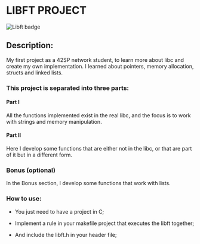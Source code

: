 # LIBFT PROJECT

![Libft badge](https://github.com/CoelhoEduardo/libft/assets/76714413/4cc5ccdf-8fa2-48d8-8749-6f83a4fc53f9)

## Description:

My first project as a 42SP network student, to learn more about libc and create my own implementation.
I learned about pointers, memory allocation, structs and linked lists.

### This project is separated into three parts: 

#### Part I 
All the functions implemented exist in the real libc, and the focus is to work with strings and memory manipulation.

#### Part II
Here I develop some functions that are either not in the libc, or that are part of it but in a different form.

### Bonus (optional)

In the Bonus section, I develop some functions that work with lists.

### How to use:

- You just need to have a project in C;

- Implement a rule in your makefile project that executes the libft together;

- And include the libft.h in your header file;